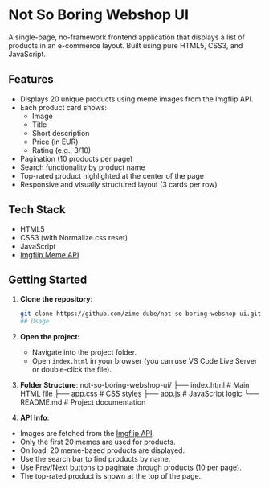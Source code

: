 # Not So Boring Webshop UI

A single-page, no-framework frontend application that displays a list of products in an e-commerce layout. Built using pure HTML5, CSS3, and JavaScript.

## Features

- Displays 20 unique products using meme images from the Imgflip API.
- Each product card shows:
  - Image
  - Title
  - Short description
  - Price (in EUR)
  - Rating (e.g., 3/10)
- Pagination (10 products per page)
- Search functionality by product name
- Top-rated product highlighted at the center of the page
- Responsive and visually structured layout (3 cards per row)

## Tech Stack

- HTML5
- CSS3 (with Normalize.css reset)
- JavaScript
- [Imgflip Meme API](https://imgflip.com/api)

## Getting Started

1. **Clone the repository**:
   ```bash
   git clone https://github.com/zime-dube/not-so-boring-webshop-ui.git
   ## Usage
   
2. **Open the project:**
   - Navigate into the project folder.
   - Open `index.html` in your browser (you can use VS Code Live Server or double-click the file).

3. **Folder Structure**:
  not-so-boring-webshop-ui/
├── index.html     # Main HTML file
├── app.css        # CSS styles
├── app.js         # JavaScript logic
└── README.md      # Project documentation

4. **API Info**:
- Images are fetched from the [Imgflip API](https://imgflip.com/api).
- Only the first 20 memes are used for products.
- On load, 20 meme-based products are displayed.
- Use the search bar to find products by name.
- Use Prev/Next buttons to paginate through products (10 per page).
- The top-rated product is shown at the top of the page.
